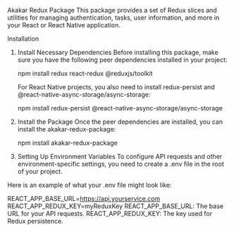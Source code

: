 Akakar Redux Package
This package provides a set of Redux slices and utilities for managing authentication, tasks, user information, and more in your React or React Native application.

Installation

1. Install Necessary Dependencies
   Before installing this package, make sure you have the following peer dependencies installed in your project:

   npm install redux react-redux @reduxjs/toolkit

   For React Native projects, you also need to install redux-persist and @react-native-async-storage/async-storage:

   npm install redux-persist @react-native-async-storage/async-storage

2. Install the Package
   Once the peer dependencies are installed, you can install the akakar-redux-package:

   npm install akakar-redux-package

3. Setting Up Environment Variables
   To configure API requests and other environment-specific settings, you need to create a .env file in the root of your project.

Here is an example of what your .env file might look like:

REACT_APP_BASE_URL=https://api.yourservice.com
REACT_APP_REDUX_KEY=myReduxKey
REACT_APP_BASE_URL: The base URL for your API requests.
REACT_APP_REDUX_KEY: The key used for Redux persistence.

